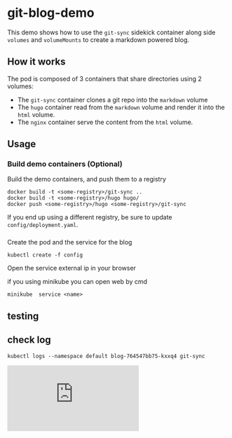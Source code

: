 # git-blog-demo

This demo shows how to use the `git-sync` sidekick container along side `volumes` and `volumeMounts` to create a markdown powered blog.

## How it works

The pod is composed of 3 containers that share directories using 2 volumes:

- The `git-sync` container clones a git repo into the `markdown` volume
- The `hugo` container read from the `markdown` volume and render it into the `html` volume.
- The `nginx` container serve the content from the `html` volume.

## Usage

### Build demo containers (Optional)

Build the demo containers, and push them to a registry

```
docker build -t <some-registry>/git-sync ..
docker build -t <some-registry>/hugo hugo/
docker push <some-registry>/hugo <some-registry>/git-sync
```

If you end up using a different registry, be sure to update `config/deployment.yaml`.

###


Create the pod and the service for the blog

```
kubectl create -f config
```

Open the service external ip in your browser

if you using minikube you can open web by cmd 

`minikube  service <name>`

## testing
## check log 

`kubectl logs --namespace default blog-764547bb75-kxxq4 git-sync`

[![Analytics](https://kubernetes-site.appspot.com/UA-36037335-10/GitHub/git-sync/demo/README.md?pixel)]()
